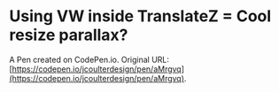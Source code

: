 # Using VW inside TranslateZ = Cool resize parallax?

A Pen created on CodePen.io. Original URL: [https://codepen.io/jcoulterdesign/pen/aMrgvq](https://codepen.io/jcoulterdesign/pen/aMrgvq).


